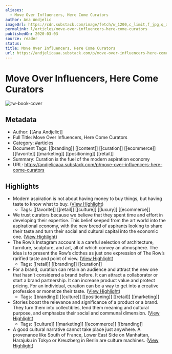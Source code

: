 ```yaml
---
aliases:
  - Move Over Influencers, Here Come Curators
author: Ana Andjelic
imageUrl: https://cdn.substack.com/image/fetch/w_1200,c_limit,f_jpg,q_auto:good,fl_progressive:steep/https%3A%2F%2Fbucketeer-e05bbc84-baa3-437e-9518-adb32be77984.s3.amazonaws.com%2Fpublic%2Fimages%2F102211f5-db24-41f6-b5fc-e3249b787563_1026x615.png
permalink: l/articles/move-over-influencers-here-come-curators
publishedOn: 2020-03-03
source: reader
status: 
title: Move Over Influencers, Here Come Curators
url: https://andjelicaaa.substack.com/p/move-over-influencers-here-come-curators
---
```

# Move Over Influencers, Here Come Curators

![rw-book-cover](https://cdn.substack.com/image/fetch/w_1200,c_limit,f_jpg,q_auto:good,fl_progressive:steep/https%3A%2F%2Fbucketeer-e05bbc84-baa3-437e-9518-adb32be77984.s3.amazonaws.com%2Fpublic%2Fimages%2F102211f5-db24-41f6-b5fc-e3249b787563_1026x615.png)

## Metadata

- Author: [[Ana Andjelic]]
- Full Title: Move Over Influencers, Here Come Curators
- Category: #articles
- Document Tags: [[branding]] [[content]] [[curation]] [[ecommerce]] [[favorite]] [[marketing]] [[positioning]] [[retail]]
- Summary: Curation is the fuel of the modern aspiration economy
- URL: https://andjelicaaa.substack.com/p/move-over-influencers-here-come-curators

## Highlights

- Modern aspiration is not about having money to buy things, but having taste to know what to buy. ([View Highlight](https://read.readwise.io/read/01hcf2v534kez15mjp84ytmz9n))
    - Tags: [[favorite]] [[retail]] [[culture]] [[luxury]] [[ecommerce]]
- We trust curators because we believe that they spent time and effort in developing their expertise. This belief seeped from the art world into the aspirational economy, with the new breed of aspirants looking to share their taste and turn their social and cultural capital into the economic one. ([View Highlight](https://read.readwise.io/read/01hcf2wzsv4e0veha6mrs8t781))
- The Row’s Instagram account is a careful selection of architecture, furniture, sculpture, and art, all of which convey an atmosphere. The idea is to present the Row’s clothes as just one expression of The Row’s rarified taste and point of view. ([View Highlight](https://read.readwise.io/read/01hcf2ynfhr7qpv1nm5axpdy6x))
    - Tags: [[retail]] [[branding]] [[curation]]
- For a brand, curation can retain an audience and attract the new one that hasn’t considered a brand before. It can attract a collaborator or start a brand partnership. It can increase product value and protect pricing. For an individual, curation can be a way to get into a creative profession or monetize their taste. ([View Highlight](https://read.readwise.io/read/01hcf2zg34vzy3fjkzpn7jfd6b))
    - Tags: [[branding]] [[culture]] [[positioning]] [[retail]] [[marketing]]
- Stories boost the relevance and significance of a product or a brand. They turn them into collectibles, lend them meaning and cultural purpose, and emphasize their social and communal dimension. ([View Highlight](https://read.readwise.io/read/01hcf33w623zgfv9h7gavf4hmy))
    - Tags: [[culture]] [[marketing]] [[ecommerce]] [[branding]]
- A good cultural narrative cannot take place just anywhere. A provenance like South of France, Lower East Side on Manhattan, Harajuku in Tokyo or Kreuzberg in Berlin are culture machines. ([View Highlight](https://read.readwise.io/read/01hcf354s5rmn1hkh9qk9cf9y4))
